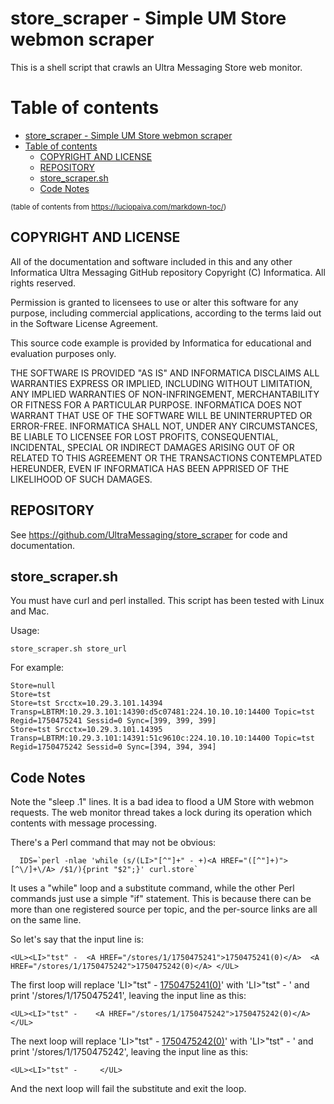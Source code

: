 # store_scraper - Simple UM Store webmon scraper

This is a shell script that crawls an Ultra Messaging Store web monitor.

# Table of contents

- [store_scraper - Simple UM Store webmon scraper](#store_scraper---simple-um-store-webmon-scraper)
- [Table of contents](#table-of-contents)
  - [COPYRIGHT AND LICENSE](#copyright-and-license)
  - [REPOSITORY](#repository)
  - [store_scraper.sh](#store_scrapersh)
  - [Code Notes](#code-notes)

<sup>(table of contents from https://luciopaiva.com/markdown-toc/)</sup>

## COPYRIGHT AND LICENSE

All of the documentation and software included in this and any
other Informatica Ultra Messaging GitHub repository
Copyright (C) Informatica. All rights reserved.

Permission is granted to licensees to use
or alter this software for any purpose, including commercial applications,
according to the terms laid out in the Software License Agreement.

This source code example is provided by Informatica for educational
and evaluation purposes only.

THE SOFTWARE IS PROVIDED "AS IS" AND INFORMATICA DISCLAIMS ALL WARRANTIES
EXPRESS OR IMPLIED, INCLUDING WITHOUT LIMITATION, ANY IMPLIED WARRANTIES OF
NON-INFRINGEMENT, MERCHANTABILITY OR FITNESS FOR A PARTICULAR
PURPOSE.  INFORMATICA DOES NOT WARRANT THAT USE OF THE SOFTWARE WILL BE
UNINTERRUPTED OR ERROR-FREE.  INFORMATICA SHALL NOT, UNDER ANY CIRCUMSTANCES,
BE LIABLE TO LICENSEE FOR LOST PROFITS, CONSEQUENTIAL, INCIDENTAL, SPECIAL OR
INDIRECT DAMAGES ARISING OUT OF OR RELATED TO THIS AGREEMENT OR THE
TRANSACTIONS CONTEMPLATED HEREUNDER, EVEN IF INFORMATICA HAS BEEN APPRISED OF
THE LIKELIHOOD OF SUCH DAMAGES.

## REPOSITORY

See https://github.com/UltraMessaging/store_scraper for code and documentation.

## store_scraper.sh

You must have curl and perl installed.
This script has been tested with Linux and Mac.

Usage:

````
store_scraper.sh store_url
````

For example:
````
Store=null
Store=tst
Store=tst Srcctx=10.29.3.101.14394 Transp=LBTRM:10.29.3.101:14390:d5c07481:224.10.10.10:14400 Topic=tst Regid=1750475241 Sessid=0 Sync=[399, 399, 399]
Store=tst Srcctx=10.29.3.101.14395 Transp=LBTRM:10.29.3.101:14391:51c9610c:224.10.10.10:14400 Topic=tst Regid=1750475242 Sessid=0 Sync=[394, 394, 394]
````

## Code Notes

Note the "sleep .1" lines.
It is a bad idea to flood a UM Store with webmon requests.
The web monitor thread takes a lock during its operation which contents
with message processing.

There's a Perl command that may not be obvious:
````
  IDS=`perl -nlae 'while (s/(LI>"[^"]+" - +)<A HREF="([^"]+)">[^\/]+\/A> /$1/){print "$2";}' curl.store`
````
It uses a "while" loop and a substitute command, while the other Perl commands just use a simple "if" statement.
This is because there can be more than one registered source per topic,
and the per-source links are all on the same line.

So let's say that the input line is:
````
<UL><LI>"tst" -  <A HREF="/stores/1/1750475241">1750475241(0)</A>  <A HREF="/stores/1/1750475242">1750475242(0)</A> </UL>
````

The first loop will replace 'LI>"tst" -  <A HREF="/stores/1/1750475241">1750475241(0)</A>'
with 'LI>"tst" -  ' and print '/stores/1/1750475241', leaving the input line as this:
````
<UL><LI>"tst" -    <A HREF="/stores/1/1750475242">1750475242(0)</A> </UL>
````

The next loop will replace 'LI>"tst" -    <A HREF="/stores/1/1750475242">1750475242(0)</A>'
with 'LI>"tst" -  ' and print '/stores/1/1750475242', leaving the input line as this:
````
<UL><LI>"tst" -     </UL>
````

And the next loop will fail the substitute and exit the loop.
